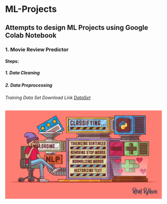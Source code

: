 # ML-Projects

## Attempts to design ML Projects using Google Colab Notebook

### 1. Movie Review Predictor
#### Steps:
##### 1. Data Cleaning
##### 2. Data Preprocessing
###### Training Data Set Download Link [DataSet](https://www.kaggle.com/lakshmi25npathi/imdb-dataset-of-50k-movie-reviews "Data set")
![Movie Review](MovieReview.jpg)
